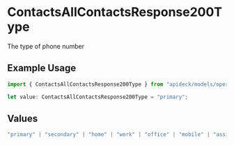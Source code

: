 # ContactsAllContactsResponse200Type

The type of phone number

## Example Usage

```typescript
import { ContactsAllContactsResponse200Type } from "apideck/models/operations";

let value: ContactsAllContactsResponse200Type = "primary";
```

## Values

```typescript
"primary" | "secondary" | "home" | "work" | "office" | "mobile" | "assistant" | "fax" | "direct-dial-in" | "personal" | "other"
```